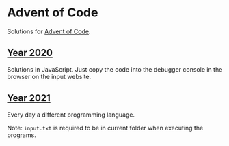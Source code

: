 # Advent of Code

Solutions for [Advent of Code](https://adventofcode.com).

## [Year 2020](2020/)

Solutions in JavaScript. Just copy the code into the debugger console in the browser on the input website.

## [Year 2021](2021/)

Every day a different programming language.

Note: `input.txt` is required to be in current folder when executing the programs.
